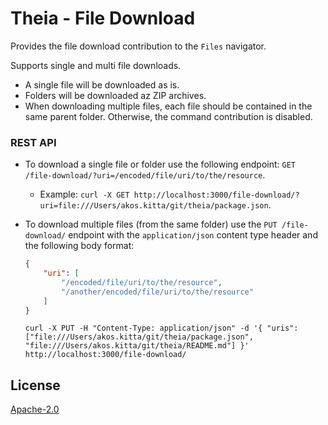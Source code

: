 # Theia - File Download

Provides the file download contribution to the `Files` navigator.

Supports single and multi file downloads.
 - A single file will be downloaded as is.
 - Folders will be downloaded az ZIP archives.
 - When downloading multiple files, each file should be contained in the same parent folder. Otherwise, the command contribution is disabled.

### REST API

 - To download a single file or folder use the following endpoint: `GET /file-download/?uri=/encoded/file/uri/to/the/resource`.
   - Example: `curl -X GET http://localhost:3000/file-download/?uri=file:///Users/akos.kitta/git/theia/package.json`.

 - To download multiple files (from the same folder) use the `PUT /file-download/` endpoint with the `application/json` content type header and the following body format:
    ```json
    {
        "uri": [
            "/encoded/file/uri/to/the/resource",
            "/another/encoded/file/uri/to/the/resource"
        ]
    }
    ```
   ```
   curl -X PUT -H "Content-Type: application/json" -d '{ "uris": ["file:///Users/akos.kitta/git/theia/package.json", "file:///Users/akos.kitta/git/theia/README.md"] }' http://localhost:3000/file-download/
   ```

## License
[Apache-2.0](https://github.com/theia-ide/theia/blob/master/LICENSE)